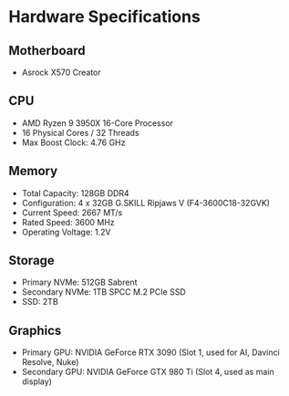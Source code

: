 # Hardware Specifications

## Motherboard
- Asrock X570 Creator

## CPU
- AMD Ryzen 9 3950X 16-Core Processor
- 16 Physical Cores / 32 Threads
- Max Boost Clock: 4.76 GHz

## Memory
- Total Capacity: 128GB DDR4
- Configuration: 4 x 32GB G.SKILL Ripjaws V (F4-3600C18-32GVK)
- Current Speed: 2667 MT/s
- Rated Speed: 3600 MHz
- Operating Voltage: 1.2V

## Storage
- Primary NVMe: 512GB Sabrent
- Secondary NVMe: 1TB SPCC M.2 PCIe SSD
- SSD: 2TB

## Graphics
- Primary GPU: NVIDIA GeForce RTX 3090 (Slot 1, used for AI, Davinci Resolve, Nuke)
- Secondary GPU: NVIDIA GeForce GTX 980 Ti (Slot 4, used as main display)